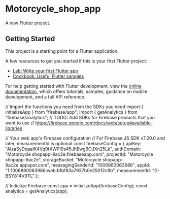 # Motorcycle_shop_app

A new Flutter project.

## Getting Started

This project is a starting point for a Flutter application.

A few resources to get you started if this is your first Flutter project:

- [Lab: Write your first Flutter app](https://docs.flutter.dev/get-started/codelab)
- [Cookbook: Useful Flutter samples](https://docs.flutter.dev/cookbook)

For help getting started with Flutter development, view the
[online documentation](https://docs.flutter.dev/), which offers tutorials,
samples, guidance on mobile development, and a full API reference.




// Import the functions you need from the SDKs you need
import { initializeApp } from "firebase/app";
import { getAnalytics } from "firebase/analytics";
// TODO: Add SDKs for Firebase products that you want to use
// https://firebase.google.com/docs/web/setup#available-libraries

// Your web app's Firebase configuration
// For Firebase JS SDK v7.20.0 and later, measurementId is optional
const firebaseConfig = {
  apiKey: "AIzaSyDqaaIK4Vq9tXWPI9s45JhEwg9OJXn25Lk",
  authDomain: "Motorcycle shopapp-9ac2e.firebaseapp.com",
  projectId: "Motorcycle shopapp-9ac2e",
  storageBucket: "Motorcycle shopapp-9ac2e.appspot.com",
  messagingSenderId: "1006860063986",
  appId: "1:1006860063986:web:b1bf83a7937b0e25012c6b",
  measurementId: "G-BSY814V9TL"
};

// Initialize Firebase
const app = initializeApp(firebaseConfig);
const analytics = getAnalytics(app);